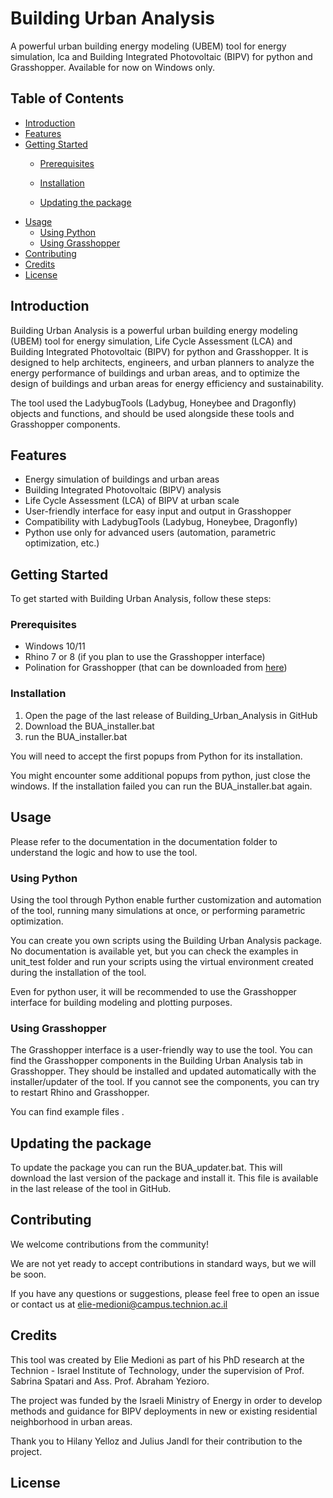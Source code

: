 # Building Urban Analysis

A powerful urban building energy modeling (UBEM) tool for energy simulation, lca and Building Integrated Photovoltaic (BIPV) for python and Grasshopper. Available for now on Windows only.

## Table of Contents

- [Introduction](#introduction)
- [Features](#features)
- [Getting Started](#getting-started)
  - [Prerequisites](#prerequisites)
  - [Installation](#installation)

  - [Updating the package](#updating-the-package)
- [Usage](#usage)
  - [Using Python](#using-python)
  - [Using Grasshopper](#using-grasshopper)
- [Contributing](#contributing)
- [Credits](#credits)
- [License](#license)

## Introduction

Building Urban Analysis is a powerful urban building energy modeling (UBEM) tool for energy simulation, Life Cycle Assessment (LCA) and Building Integrated Photovoltaic (BIPV) for python and Grasshopper. 
It is designed to help architects, engineers, and urban planners to analyze the energy performance of buildings and urban areas, and to optimize the design of buildings and urban areas for energy efficiency and sustainability.

The tool used the LadybugTools (Ladybug, Honeybee and Dragonfly) objects and functions, and should be used alongside these tools and Grasshopper components.

## Features

- Energy simulation of buildings and urban areas
- Building Integrated Photovoltaic (BIPV) analysis
- Life Cycle Assessment (LCA) of BIPV at urban scale
- User-friendly interface for easy input and output in Grasshopper
- Compatibility with LadybugTools (Ladybug, Honeybee, Dragonfly)
- Python use only for advanced users (automation, parametric optimization, etc.)

## Getting Started

To get started with Building Urban Analysis, follow these steps:

### Prerequisites
- Windows 10/11
- Rhino 7 or 8 (if you plan to use the Grasshopper interface)
- Polination for Grasshopper (that can be downloaded from [here](https://www.pollination.cloud/grasshopper-plugin))


### Installation

1. Open the page of the last release of Building_Urban_Analysis in GitHub
2. Download the BUA_installer.bat
3. run the BUA_installer.bat

You will need to accept the first popups from Python for its installation.

You might encounter some additional popups from python, just close the windows. If the installation failed you can run 
the BUA_installer.bat again. 

## Usage

Please refer to the documentation in the documentation folder to understand the logic and how to use the tool.

### Using Python 
Using the tool through Python enable further customization and automation of the tool, running many simulations at once, or performing parametric optimization. 

You can create you own scripts using the Building Urban Analysis package. No documentation is available yet, 
but you can check the examples in unit_test folder and run your scripts using the virtual environment created during the installation of the tool.

Even for python user, it will be recommended to use the Grasshopper interface for building modeling and plotting purposes.

### Using Grasshopper
The Grasshopper interface is a user-friendly way to use the tool. You can find the Grasshopper components in the Building Urban Analysis tab in Grasshopper. They should be installed and updated automatically with the installer/updater of the tool.
If you cannot see the components, you can try to restart Rhino and Grasshopper.

You can find example files .


## Updating the package
To update the package you can run the BUA_updater.bat. This will download the last version of the package and install it. This file is available in the last release of the tool in GitHub.

## Contributing

We welcome contributions from the community!

We are not yet ready to accept contributions in standard ways, but we will be soon.

If you have any questions or suggestions, please feel free to open an issue or contact us at elie-medioni@campus.technion.ac.il 

## Credits
This tool was created by Elie Medioni as part of his PhD research at the Technion - Israel Institute of Technology, under the supervision of Prof. Sabrina Spatari and Ass. Prof. Abraham Yezioro.

The project was funded by the Israeli Ministry of Energy in order to develop methods and guidance for BIPV deployments 
in new or existing residential neighborhood in urban areas.

Thank you to Hilany Yelloz and Julius Jandl for their contribution to the project.

## License

